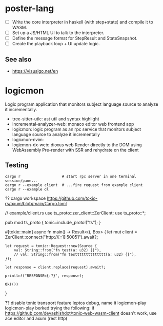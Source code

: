 # poster-lang
- [ ] Write the core interpreter in haskell (with step+state) and compile it to WASM.
- [ ] Set up a JS/HTML UI to talk to the interpreter.
- [ ] Define the message format for StepResult and StateSnapshot.
- [ ] Create the playback loop + UI update logic.

## See also
- https://visualgo.net/en



# logicmon
Logic program application that monitors subject language source to analyze it incrementally.




- tree-sitter-utlc: ast util and syntax highlight
- incremental-analyzer-web: monaco editor web frontend app
- logicmon: logic program as an rpc service that monitors subject language source to analyze it incrementally
- logicmon-nvim: 
- logicmon-dx-web: 
dioxus web
Render directly to the DOM using WebAssembly
Pre-render with SSR and rehydrate on the client

## Testing
```
cargo r                   # start rpc server in one terminal session/pane...
cargo r --example client  # ...fire request from example client
cargo r --example dl
```

?? cargo workspace
https://github.com/tokio-rs/axum/blob/main/Cargo.toml

// example/client.rs
use ts_proto::zer_client::ZerClient;
use ts_proto::*;

pub mod ts_proto {
    tonic::include_proto!("ts");
}

#[tokio::main]
async fn main() -> Result<(), Box<dyn std::error::Error>> {
    let mut client = ZerClient::connect("http://[::1]:50051").await?;

    let request = tonic::Request::new(Source {
        val: String::from("fn test(a: u32) {}"),
        // val: String::from("fn testttttttttttttt(a: u32) {}"),
    });

    let response = client.replace(request).await?;

    println!("RESPONSE={:?}", response);

    Ok(())
}


??
disable tonic transport feature
leptos debug, name it logicmon-play
logicmon-play borked trying the following:
if https://github.com/devashishdxt/tonic-web-wasm-client doesn't work, use ace editor and axum (rest http)
